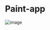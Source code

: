 # Paint-app
![image](https://user-images.githubusercontent.com/76725996/123310301-9092d880-d543-11eb-858b-d4923cce8a96.png)
